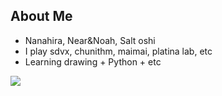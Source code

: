 ## About Me
<ul>
  <li>Nanahira, Near&Noah, Salt oshi</li>
  <li>I play sdvx, chunithm, maimai, platina lab, etc</li>
  <li>Learning drawing + Python + etc</li>
</ul>
<img src="http://mazassumnida.wtf/api/v2/generate_badge?boj=pumpsnacktv"/>
